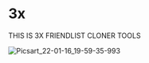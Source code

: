 # 3x
THIS IS 3X FRIENDLIST CLONER TOOLS


![Picsart_22-01-16_19-59-35-993](https://user-images.githubusercontent.com/79738922/149663164-05e4f658-3b34-4477-a108-8576c3b93801.jpg)
